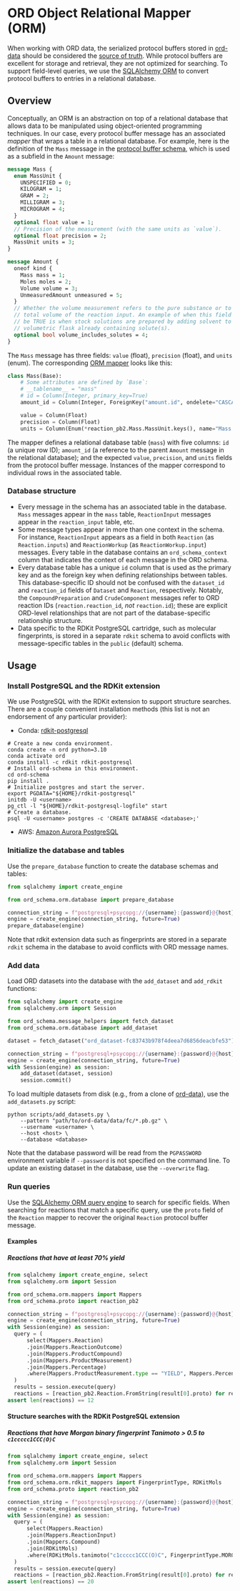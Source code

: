 # ORD Object Relational Mapper (ORM)

When working with ORD data, the serialized protocol buffers stored
in [ord-data](https://github.com/open-reaction-database/ord-data) should be considered
the [source of truth](https://en.wikipedia.org/wiki/Single_source_of_truth). While protocol buffers are excellent for
storage and retrieval, they are not optimized for searching. To support field-level queries, we use the
[SQLAlchemy ORM](https://docs.sqlalchemy.org/en/14/orm/quickstart.html) to convert protocol buffers to entries in a
relational database.

## Overview

Conceptually, an ORM is an abstraction on top of a relational database that allows data to be manipulated using
object-oriented programming techniques. In our case, every protocol buffer message has an associated _mapper_ that wraps
a table in a relational database. For example, here is the definition of the `Mass` message in the [protocol buffer
schema](https://github.com/open-reaction-database/ord-schema/blob/main/ord_schema/proto/reaction.proto), which is
used as a subfield in the `Amount` message:

```protobuf
message Mass {
  enum MassUnit {
    UNSPECIFIED = 0;
    KILOGRAM = 1;
    GRAM = 2;
    MILLIGRAM = 3;
    MICROGRAM = 4;
  }
  optional float value = 1;
  // Precision of the measurement (with the same units as `value`).
  optional float precision = 2;
  MassUnit units = 3;
}

message Amount {
  oneof kind {
    Mass mass = 1;
    Moles moles = 2;
    Volume volume = 3;
    UnmeasuredAmount unmeasured = 5;
  }
  // Whether the volume measurement refers to the pure substance or to the
  // total volume of the reaction input. An example of when this field should
  // be TRUE is when stock solutions are prepared by adding solvent to a
  // volumetric flask already containing solute(s).
  optional bool volume_includes_solutes = 4;
}
```

The `Mass` message has three fields: `value` (float), `precision` (float), and `units` (enum). The corresponding [ORM
mapper](https://github.com/open-reaction-database/ord-schema/blob/main/ord_schema/orm/mappers.py) looks like this:

```python
class Mass(Base):
    # Some attributes are defined by `Base`:
    # __tablename__ = "mass"
    # id = Column(Integer, primary_key=True)
    amount_id = Column(Integer, ForeignKey("amount.id", ondelete="CASCADE"), nullable=False, unique=True)

    value = Column(Float)
    precision = Column(Float)
    units = Column(Enum(*reaction_pb2.Mass.MassUnit.keys(), name="Mass.MassUnit"))
```

The mapper defines a relational database table (`mass`) with five columns: `id` (a unique row ID); `amount_id`
(a reference to the parent `Amount` message in the relational database); and the expected `value`, `precision`, and
`units` fields from the protocol buffer message. Instances of the mapper correspond to individual rows in the associated
table.

### Database structure

* Every message in the schema has an associated table in the database. `Mass` messages appear in the `mass` table,
  `ReactionInput` messages appear in the `reaction_input` table, etc.
* Some message types appear in more than one context in the schema. For instance, `ReactionInput` appears as a field
  in both `Reaction` (as `Reaction.inputs`) and `ReactionWorkup` (as `ReactionWorkup.input`) messages. Every table in
  the database contains an `ord_schema_context` column that indicates the context of each message in the ORD schema.
* Every database table has a unique `id` column that is used as the primary key and as the foreign key when defining
  relationships between tables. This database-specific ID should not be confused with the `dataset_id` and `reaction_id`
  fields of `Dataset` and `Reaction`, respectively. Notably, the `CompoundPreparation` and `CrudeComponent` messages
  refer to ORD reaction IDs (`reaction.reaction_id`, _not_ `reaction.id`); these are explicit ORD-level relationships
  that are not part of the database-specific relationship structure.
* Data specific to the RDKit PostgreSQL cartridge, such as molecular fingerprints, is stored in a separate `rdkit`
  schema to avoid conflicts with message-specific tables in the `public` (default) schema.

## Usage

### Install PostgreSQL and the RDKit extension

We use PostgreSQL with the RDKit extension to support structure searches. There are a couple convenient installation
methods (this list is not an endorsement of any particular provider):

* Conda: [rdkit-postgresql](
  https://www.rdkit.org/docs/Install.html#installing-and-using-postgresql-and-the-rdkit-postgresql-cartridge-from-a-conda-environment)

```shell
# Create a new conda environment.
conda create -n ord python=3.10
conda activate ord
conda install -c rdkit rdkit-postgresql
# Install ord-schema in this environment.
cd ord-schema
pip install .
# Initialize postgres and start the server.
export PGDATA="${HOME}/rdkit-postgresql"
initdb -U <username>
pg_ctl -l "${HOME}/rdkit-postgresql-logfile" start
# Create a database.
psql -U <username> postgres -c 'CREATE DATABASE <database>;'
```

* AWS: [Amazon Aurora PostgreSQL](
  https://aws.amazon.com/about-aws/whats-new/2020/09/amazon-aurora-postgresql-supports-rdkit-extension/)

### Initialize the database and tables

Use the `prepare_database` function to create the database schemas and tables:

```python
from sqlalchemy import create_engine

from ord_schema.orm.database import prepare_database

connection_string = f"postgresql+psycopg://{username}:{password}@{host}:{port}/{database}"
engine = create_engine(connection_string, future=True)
prepare_database(engine)
```

Note that rdkit extension data such as fingerprints are stored in a separate `rdkit` schema in the database to avoid
conflicts with ORD message names.

### Add data

Load ORD datasets into the database with the `add_dataset` and `add_rdkit` functions:

```python
from sqlalchemy import create_engine
from sqlalchemy.orm import Session

from ord_schema.message_helpers import fetch_dataset
from ord_schema.orm.database import add_dataset

dataset = fetch_dataset("ord_dataset-fc83743b978f4deea7d6856deacbfe53")

connection_string = f"postgresql+psycopg://{username}:{password}@{host}:{port}/{database}"
engine = create_engine(connection_string, future=True)
with Session(engine) as session:
    add_dataset(dataset, session)
    session.commit()
```

To load multiple datasets from disk (e.g., from a clone of
[ord-data](https://github.com/open-reaction-database/ord-data)), use the `add_datasets.py` script:

```shell
python scripts/add_datasets.py \
    --pattern "path/to/ord-data/data/fc/*.pb.gz" \
    --username <username> \
    --host <host> \
    --database <database>
```

Note that the database password will be read from the `PGPASSWORD` environment variable if `--password` is not
specified on the command line. To update an existing dataset in the database, use the `--overwrite` flag.

### Run queries

Use the [SQLAlchemy ORM query engine](https://docs.sqlalchemy.org/en/14/orm/quickstart.html#simple-select) to search for
specific fields. When searching for reactions that match a specific query, use the `proto` field of the `Reaction`
mapper to recover the original `Reaction` protocol buffer message.

#### Examples

##### Reactions that have at least 70% yield

  ```python
from sqlalchemy import create_engine, select
from sqlalchemy.orm import Session

from ord_schema.orm.mappers import Mappers
from ord_schema.proto import reaction_pb2

connection_string = f"postgresql+psycopg://{username}:{password}@{host}:{port}/{database}"
engine = create_engine(connection_string, future=True)
with Session(engine) as session:
    query = (
        select(Mappers.Reaction)
        .join(Mappers.ReactionOutcome)
        .join(Mappers.ProductCompound)
        .join(Mappers.ProductMeasurement)
        .join(Mappers.Percentage)
        .where(Mappers.ProductMeasurement.type == "YIELD", Mappers.Percentage.value >= 70)
    )
    results = session.execute(query)
    reactions = [reaction_pb2.Reaction.FromString(result[0].proto) for result in results]
assert len(reactions) == 12
  ```

#### Structure searches with the RDKit PostgreSQL extension

##### Reactions that have Morgan binary fingerprint Tanimoto > 0.5 to `c1ccccc1CCC(O)C`

  ```python
from sqlalchemy import create_engine, select
from sqlalchemy.orm import Session

from ord_schema.orm.mappers import Mappers
from ord_schema.orm.rdkit_mappers import FingerprintType, RDKitMols
from ord_schema.proto import reaction_pb2

connection_string = f"postgresql+psycopg://{username}:{password}@{host}:{port}/{database}"
engine = create_engine(connection_string, future=True)
with Session(engine) as session:
    query = (
        select(Mappers.Reaction)
        .join(Mappers.ReactionInput)
        .join(Mappers.Compound)
        .join(RDKitMols)
        .where(RDKitMols.tanimoto("c1ccccc1CCC(O)C", FingerprintType.MORGAN_BFP) > 0.5)
    )
    results = session.execute(query)
    reactions = [reaction_pb2.Reaction.FromString(result[0].proto) for result in results]
assert len(reactions) == 20
  ```
